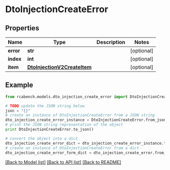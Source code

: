 # DtoInjectionCreateError


## Properties

Name | Type | Description | Notes
------------ | ------------- | ------------- | -------------
**error** | **str** |  | [optional] 
**index** | **int** |  | [optional] 
**item** | [**DtoInjectionV2CreateItem**](DtoInjectionV2CreateItem.md) |  | [optional] 

## Example

```python
from rcabench.models.dto_injection_create_error import DtoInjectionCreateError

# TODO update the JSON string below
json = "{}"
# create an instance of DtoInjectionCreateError from a JSON string
dto_injection_create_error_instance = DtoInjectionCreateError.from_json(json)
# print the JSON string representation of the object
print DtoInjectionCreateError.to_json()

# convert the object into a dict
dto_injection_create_error_dict = dto_injection_create_error_instance.to_dict()
# create an instance of DtoInjectionCreateError from a dict
dto_injection_create_error_form_dict = dto_injection_create_error.from_dict(dto_injection_create_error_dict)
```
[[Back to Model list]](../README.md#documentation-for-models) [[Back to API list]](../README.md#documentation-for-api-endpoints) [[Back to README]](../README.md)


